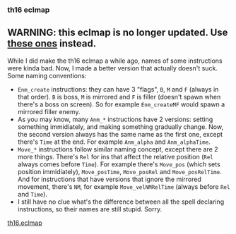 ### th16 eclmap

## WARNING: this eclmap is no longer updated. Use [these ones](https://github.com/Priw8/eclmap) instead.

While I did make the th16 eclmap a while ago, names of some instructions were kinda bad. Now, I made a better version that actually doesn't suck. Some naming conventions:
- `Enm_create` instructions: they can have 3 "flags", `B`, `M` and `F` (always in that order). `B` is boss, `M` is mirrored and `F` is filler (doesn't spawn when there's a boss on screen). So for example `Enm_createMF` would spawn a mirrored filler enemy.
- As you may know, many `Anm_*` instructions have 2 versions: setting something immidiately, and making something gradually change. Now, the second version always has the same name as the first one, except there's `Time` at the end. For example `Anm_alpha` and `Anm_alphaTime`.
- `Move_*` instructions follow similar naming concept, except there are 2 more things. There's `Rel` for ins that affect the relative position (`Rel` always comes before `Time`). For example there's `Move_pos` (which sets position immidiately), `Move_posTime`, `Move_posRel` and `Move_posRelTime`. And for instructions that have versions that ignore the mirrored movement, there's `NM`, for example `Move_velNMRelTime` (always before `Rel` and `Time`).
- I still have no clue what's the difference between all the spell declaring instructions, so their names are still stupid. Sorry.

[th16.eclmap](/files/th16.eclmap)
